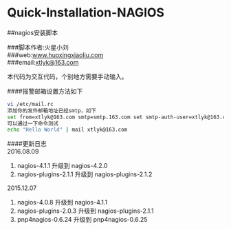 # Quick-Installation-NAGIOS
  
##nagios安装脚本
  
###脚本作者:火星小刘   
###web:www.huoxingxiaoliu.com   
###email:xtlyk@163.com  
  
本代码为交互代码，个别地方需要手动输入。  
  
####报警邮箱设置方法如下  
  
```bash
vi /etc/mail.rc  
添加你的发件邮箱地址已经smtp，如下  
set from=xtlyk@163.com smtp=smtp.163.com set smtp-auth-user=xtlyk@163.com smtp-auth-password=000000 smtp-auth=login  
可以通过一下命令测试  
echo "Hello World" | mail xtlyk@163.com  
```  
  
####更新日志  
2016.08.09  
1. nagios-4.1.1			升级到	nagios-4.2.0  
2. nagios-plugins-2.1.1	升级到	nagios-plugins-2.1.2  
  
2015.12.07  
1. nagios-4.0.8			升级到	nagios-4.1.1  
2. nagios-plugins-2.0.3	升级到	nagios-plugins-2.1.1  
3. pnp4nagios-0.6.24	升级到	pnp4nagios-0.6.25  
